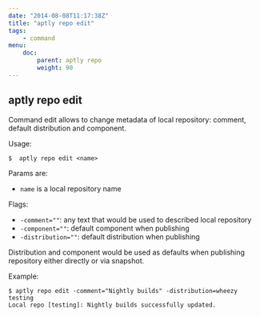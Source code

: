 ```yaml
---
date: "2014-08-08T11:17:38Z"
title: "aptly repo edit"
tags:
    - command
menu:
    doc:
        parent: aptly repo
        weight: 90
---
```



aptly repo edit
---------------

Command edit allows to change metadata of local repository: comment,
default distribution and component.

Usage:

    $  aptly repo edit <name>

Params are:

-   `name` is a local repository name

Flags:

-   `-comment=""`: any text that would be used to described local
    repository
-   `-component=""`: default component when publishing
-   `-distribution=""`: default distribution when publishing

Distribution and component would be used as defaults when
publishing repository either directly or via snapshot.

Example:

    $ aptly repo edit -comment="Nightly builds" -distribution=wheezy testing
    Local repo [testing]: Nightly builds successfully updated.

 